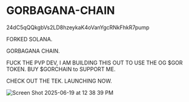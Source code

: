 # GORBAGANA-CHAIN

24dC5qQQkgbVs2LD8hzeykaK4oVanYgcRNkFhkR7pump

FORKED SOLANA.

GORBAGANA CHAIN.

FUCK THE PVP DEV, I AM BUILDING THIS OUT TO USE THE OG $GOR TOKEN. BUY $GORCHAIN to SUPPORT ME.

CHECK OUT THE TEK.
LAUNCHING NOW.

![Screen Shot 2025-06-19 at 12 38 39 PM](https://github.com/user-attachments/assets/0738a4cf-6125-46f1-b1ca-4c800ce34588)
